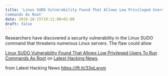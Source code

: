 ```yaml
---
title: 'Linux SUDO Vulnerability Found That Allows Low Privileged Users To Run
Commands As Root'
date: 2019-10-15T19:11:00+01:00
draft: false
---
```


Researchers have discovered a security vulnerability in the Linux SUDO command that threatens numerous Linux servers. The flaw could allow

[Linux SUDO Vulnerability Found That Allows Low Privileged Users To Run Commands As Root](https://latesthackingnews.com/2019/10/15/linux-sudo-vulnerability-discovered-that-allows-low-priv-users-to-run-commands-as-root/) on [Latest Hacking News](https://latesthackingnews.com).

  
  
from Latest Hacking News https://ift.tt/33qLwym